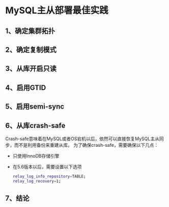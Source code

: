 # MySQL主从部署最佳实践 

## 1、确定集群拓扑

 
## 2、确定复制模式

## 3、从库开启只读

## 4、启用GTID

## 5、启用semi-sync

## 6、从库crash-safe

Crash-safe意味着在MySQL或者OS宕机以后，依然可以直接恢复MySQL主从同步，而不是利用备份来重建从库。
为了确保crash-safe，需要确保以下几点：

- 只使用InnoDB存储引擎

- 在5.6版本以后，需要设置以下选项
   
   ```bash
  relay_log_info_repository=TABLE;
  relay_log_recovery=1;
   ```

## 7、结论
